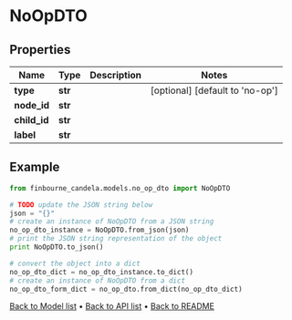 # NoOpDTO


## Properties
Name | Type | Description | Notes
------------ | ------------- | ------------- | -------------
**type** | **str** |  | [optional] [default to 'no-op']
**node_id** | **str** |  | 
**child_id** | **str** |  | 
**label** | **str** |  | 

## Example

```python
from finbourne_candela.models.no_op_dto import NoOpDTO

# TODO update the JSON string below
json = "{}"
# create an instance of NoOpDTO from a JSON string
no_op_dto_instance = NoOpDTO.from_json(json)
# print the JSON string representation of the object
print NoOpDTO.to_json()

# convert the object into a dict
no_op_dto_dict = no_op_dto_instance.to_dict()
# create an instance of NoOpDTO from a dict
no_op_dto_form_dict = no_op_dto.from_dict(no_op_dto_dict)
```
[Back to Model list](../README.md#documentation-for-models) &#8226; [Back to API list](../README.md#documentation-for-api-endpoints) &#8226; [Back to README](../README.md)


